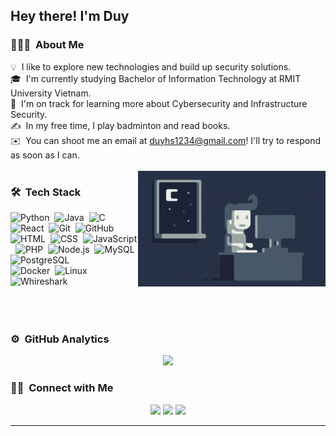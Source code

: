 <h2>Hey there! I'm Duy</h2>

<!-- ## 👋 &nbsp;Hey there! I'm Duy -->

### 👨🏻‍💻 &nbsp;About Me

💡 &nbsp;I like to explore new technologies and build up security solutions.\
🎓 &nbsp;I'm currently studying Bachelor of Information Technology at RMIT University Vietnam.\
🌱 &nbsp;I'm on track for learning more about Cybersecurity and Infrastructure Security.\
✍️ &nbsp;In my free time, I play badminton and read books.\
✉️ &nbsp;You can shoot me an email at duyhs1234@gmail.com! I'll try to respond as soon as I can.
<br></br>
<img alt="Night Coding" src="https://raw.githubusercontent.com/AVS1508/AVS1508/master/assets/Night-Coding.gif" align="right"/>


### 🛠 &nbsp;Tech Stack

![Python](https://img.shields.io/badge/-Python-05122A?style=flat&logo=python)&nbsp;
![Java](https://img.shields.io/badge/-Java-05122A?style=flat&logo=Java&logoColor=FFA518)&nbsp;
![C](https://img.shields.io/badge/-C-05122A?style=flat&logo=C&logoColor=A8B9CC)&nbsp;
![React](https://img.shields.io/badge/-React-05122A?style=flat&logo=react)&nbsp;
![Git](https://img.shields.io/badge/-Git-05122A?style=flat&logo=git)&nbsp;
![GitHub](https://img.shields.io/badge/-GitHub-05122A?style=flat&logo=github)\
![HTML](https://img.shields.io/badge/-HTML-05122A?style=flat&logo=HTML5)&nbsp;
![CSS](https://img.shields.io/badge/-CSS-05122A?style=flat&logo=CSS3&logoColor=1572B6)&nbsp;
![JavaScript](https://img.shields.io/badge/-JavaScript-05122A?style=flat&logo=javascript)&nbsp;
![PHP](https://img.shields.io/badge/-PHP-05122A?style=flat&logo=php)&nbsp;
![Node.js](https://img.shields.io/badge/-Node.js-05122A?style=flat&logo=node.js)&nbsp;
![MySQL](https://img.shields.io/badge/-MySQL-05122A?style=flat&logo=mysql)&nbsp;
![PostgreSQL](https://img.shields.io/badge/-PostgreSQL-05122A?style=flat&logo=postgresql)\
![Docker](https://img.shields.io/badge/-Docker-05122A?style=flat&logo=docker)&nbsp;
![Linux](https://img.shields.io/badge/-Linux-05122A?style=flat&logo=linux)&nbsp;
![Whireshark](https://img.shields.io/badge/-Wireshark-05122A?style=flat&logo=wireshark)&nbsp;
<br></br>
<br></br>
### ⚙️ &nbsp;GitHub Analytics

<p align="center">
<a href="https://github.com/dzuy811">
  <img height="180em" src="https://github-readme-stats-eight-theta.vercel.app/api?username=dzuy811&show_icons=true&theme=algolia&include_all_commits=true&count_private=true"/>
  </a>

### 🤝🏻 &nbsp;Connect with Me

<p align="center">
<a href="https://www.linkedin.com/in/duy-vo-tran-truong-0b446b199/"><img src="https://img.shields.io/badge/-Duy%20Vo%20Tran%20Truong-0077B5?style=flat&logo=Linkedin&logoColor=white"/></a>
<a href="duyhs1234@gmail.com"><img src="https://img.shields.io/badge/-duyhs1234@gmail.com-D14836?style=flat&logo=Gmail&logoColor=white"/></a>
<a href="https://www.facebook.com/votrantruongduy/"><img src="https://img.shields.io/badge/-Trường%20Duy-0077B5?style=flat&logo=Facebook&logoColor=white"/></a>
</p>

-----
